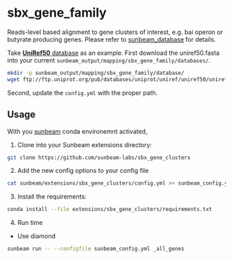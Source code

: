 # sbx_gene_family

Reads-level based alignment to gene clusters of interest, e.g. bai operon or butyrate producing genes. Please refer to [sunbeam_database](https://github.com/zhaoc1/sunbeam_databases.git) for details. 

Take [**UniRef50** database](https://www.uniprot.org/downloads) as an example. First download the uniref50.fasta into your current `sunbeam_output/mapping/sbx_gene_family/databases/`.

 ```bash
 mkdir -p sunbeam_output/mapping/sbx_gene_family/database/
 wget ftp://ftp.uniprot.org/pub/databases/uniprot/uniref/uniref50/uniref50.fasta.gz -P sunbeam_output/mapping/sbx_gene_family/database/
 ```
 Second, update the `config.yml` with the proper path.

## Usage

 With you [sunbeam](https://github.com/sunbeam-labs/sunbeam) conda environemnt activated, 
 
 1. Clone into your Sunbeam extensions directory:
 
  ```bash
  git clone https://github.com/sunbeam-labs/sbx_gene_clusters
  ```
  
 2. Add the new config options to your config file
 
  ```bash
  cat sunbeam/extensions/sbx_gene_clusters/config.yml >> sunbeam_config.yml
  ```
 
 3. Install the requirements:
 
  ```bash
  conda install --file extensions/sbx_gene_clusters/requirements.txt
  ```
  
 4. Run time

 - Use diamond
 
  ```bash
  sunbeam run -- --configfile sunbeam_config.yml _all_genes
  ```
 
